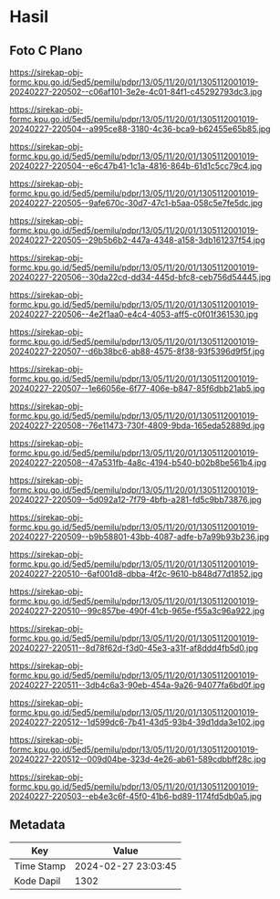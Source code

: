 # Hasil

## Foto C Plano

https://sirekap-obj-formc.kpu.go.id/5ed5/pemilu/pdpr/13/05/11/20/01/1305112001019-20240227-220502--c06af101-3e2e-4c01-84f1-c45292793dc3.jpg

https://sirekap-obj-formc.kpu.go.id/5ed5/pemilu/pdpr/13/05/11/20/01/1305112001019-20240227-220504--a995ce88-3180-4c36-bca9-b62455e65b85.jpg

https://sirekap-obj-formc.kpu.go.id/5ed5/pemilu/pdpr/13/05/11/20/01/1305112001019-20240227-220504--e6c47b41-1c1a-4816-864b-61d1c5cc79c4.jpg

https://sirekap-obj-formc.kpu.go.id/5ed5/pemilu/pdpr/13/05/11/20/01/1305112001019-20240227-220505--9afe670c-30d7-47c1-b5aa-058c5e7fe5dc.jpg

https://sirekap-obj-formc.kpu.go.id/5ed5/pemilu/pdpr/13/05/11/20/01/1305112001019-20240227-220505--29b5b6b2-447a-4348-a158-3db161237f54.jpg

https://sirekap-obj-formc.kpu.go.id/5ed5/pemilu/pdpr/13/05/11/20/01/1305112001019-20240227-220506--30da22cd-dd34-445d-bfc8-ceb756d54445.jpg

https://sirekap-obj-formc.kpu.go.id/5ed5/pemilu/pdpr/13/05/11/20/01/1305112001019-20240227-220506--4e2f1aa0-e4c4-4053-aff5-c0f01f361530.jpg

https://sirekap-obj-formc.kpu.go.id/5ed5/pemilu/pdpr/13/05/11/20/01/1305112001019-20240227-220507--d6b38bc6-ab88-4575-8f38-93f5396d9f5f.jpg

https://sirekap-obj-formc.kpu.go.id/5ed5/pemilu/pdpr/13/05/11/20/01/1305112001019-20240227-220507--1e66056e-6f77-406e-b847-85f6dbb21ab5.jpg

https://sirekap-obj-formc.kpu.go.id/5ed5/pemilu/pdpr/13/05/11/20/01/1305112001019-20240227-220508--76e11473-730f-4809-9bda-165eda52889d.jpg

https://sirekap-obj-formc.kpu.go.id/5ed5/pemilu/pdpr/13/05/11/20/01/1305112001019-20240227-220508--47a531fb-4a8c-4194-b540-b02b8be561b4.jpg

https://sirekap-obj-formc.kpu.go.id/5ed5/pemilu/pdpr/13/05/11/20/01/1305112001019-20240227-220509--5d092a12-7f79-4bfb-a281-fd5c9bb73876.jpg

https://sirekap-obj-formc.kpu.go.id/5ed5/pemilu/pdpr/13/05/11/20/01/1305112001019-20240227-220509--b9b58801-43bb-4087-adfe-b7a99b93b236.jpg

https://sirekap-obj-formc.kpu.go.id/5ed5/pemilu/pdpr/13/05/11/20/01/1305112001019-20240227-220510--6af001d8-dbba-4f2c-9610-b848d77d1852.jpg

https://sirekap-obj-formc.kpu.go.id/5ed5/pemilu/pdpr/13/05/11/20/01/1305112001019-20240227-220510--99c857be-490f-41cb-965e-f55a3c96a922.jpg

https://sirekap-obj-formc.kpu.go.id/5ed5/pemilu/pdpr/13/05/11/20/01/1305112001019-20240227-220511--8d78f62d-f3d0-45e3-a31f-af8ddd4fb5d0.jpg

https://sirekap-obj-formc.kpu.go.id/5ed5/pemilu/pdpr/13/05/11/20/01/1305112001019-20240227-220511--3db4c6a3-90eb-454a-9a26-94077fa6bd0f.jpg

https://sirekap-obj-formc.kpu.go.id/5ed5/pemilu/pdpr/13/05/11/20/01/1305112001019-20240227-220512--1d599dc6-7b41-43d5-93b4-39d1dda3e102.jpg

https://sirekap-obj-formc.kpu.go.id/5ed5/pemilu/pdpr/13/05/11/20/01/1305112001019-20240227-220512--009d04be-323d-4e26-ab61-589cdbbff28c.jpg

https://sirekap-obj-formc.kpu.go.id/5ed5/pemilu/pdpr/13/05/11/20/01/1305112001019-20240227-220503--eb4e3c6f-45f0-41b6-bd89-1174fd5db0a5.jpg


## Metadata

| Key        | Value               |
| ---------- | ------------------- |
| Time Stamp | 2024-02-27 23:03:45 |
| Kode Dapil | 1302                |



